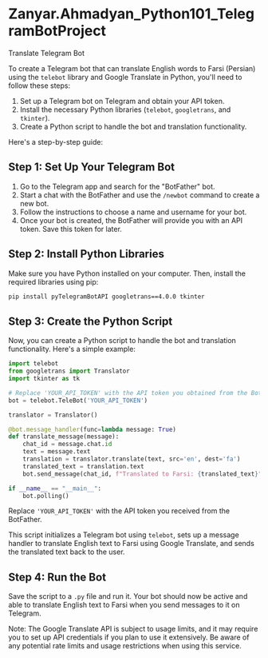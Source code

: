 # Zanyar.Ahmadyan_Python101_TelegramBotProject
Translate Telegram Bot

To create a Telegram bot that can translate English words to Farsi (Persian) using the `telebot` library and Google Translate in Python, you'll need to follow these steps:

1. Set up a Telegram bot on Telegram and obtain your API token.
2. Install the necessary Python libraries (`telebot`, `googletrans`, and `tkinter`).
3. Create a Python script to handle the bot and translation functionality.

Here's a step-by-step guide:

Step 1: Set Up Your Telegram Bot
------------------------------------
1. Go to the Telegram app and search for the "BotFather" bot.
2. Start a chat with the BotFather and use the `/newbot` command to create a new bot.
3. Follow the instructions to choose a name and username for your bot.
4. Once your bot is created, the BotFather will provide you with an API token. Save this token for later.

Step 2: Install Python Libraries
-----------------------------------
Make sure you have Python installed on your computer. Then, install the required libraries using pip:

```bash
pip install pyTelegramBotAPI googletrans==4.0.0 tkinter
```

Step 3: Create the Python Script
-------------------------------
Now, you can create a Python script to handle the bot and translation functionality. Here's a simple example:

```python
import telebot
from googletrans import Translator
import tkinter as tk

# Replace 'YOUR_API_TOKEN' with the API token you obtained from the BotFather
bot = telebot.TeleBot('YOUR_API_TOKEN')

translator = Translator()

@bot.message_handler(func=lambda message: True)
def translate_message(message):
    chat_id = message.chat.id
    text = message.text
    translation = translator.translate(text, src='en', dest='fa')
    translated_text = translation.text
    bot.send_message(chat_id, f"Translated to Farsi: {translated_text}")

if __name__ == "__main__":
    bot.polling()
```

Replace `'YOUR_API_TOKEN'` with the API token you received from the BotFather.

This script initializes a Telegram bot using `telebot`, sets up a message handler to translate English text to Farsi using Google Translate, and sends the translated text back to the user.

Step 4: Run the Bot
---------------------
Save the script to a `.py` file and run it. Your bot should now be active and able to translate English text to Farsi when you send messages to it on Telegram.

Note: The Google Translate API is subject to usage limits, and it may require you to set up API credentials if you plan to use it extensively. Be aware of any potential rate limits and usage restrictions when using this service.
